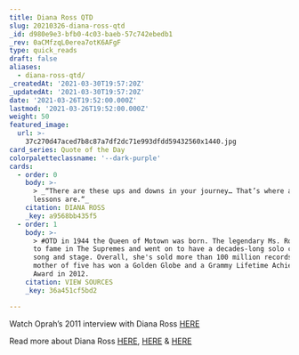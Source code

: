 ```yaml
---
title: Diana Ross QTD
slug: 20210326-diana-ross-qtd
_id: d980e9e3-bfb0-4c03-baeb-57c742ebedb1
_rev: 0aCMfzqL0erea7otK6AFgF
type: quick_reads
draft: false
aliases:
  - diana-ross-qtd/
_createdAt: '2021-03-30T19:57:20Z'
_updatedAt: '2021-03-30T19:57:20Z'
date: '2021-03-26T19:52:00.000Z'
lastmod: '2021-03-26T19:52:00.000Z'
weight: 50
featured_image:
  url: >-
    37c270d47aced7b8c87a7df2dc71e993dfdd59432560x1440.jpg
card_series: Quote of the Day
colorpaletteclassname: '--dark-purple'
cards:
  - order: 0
    body: >-
      > _“There are these ups and downs in your journey… That’s where all of the
      lessons are.“_
    citation: DIANA ROSS
    _key: a9568bb435f5
  - order: 1
    body: >-
      > #OTD in 1944 the Queen of Motown was born. The legendary Ms. Ross rose
      to fame in The Supremes and went on to have a decades-long solo career in
      song and stage. Overall, she's sold more than 100 million records. The
      mother of five has won a Golden Globe and a Grammy Lifetime Achievement
      Award in 2012.
    citation: VIEW SOURCES
    _key: 36a451cf5bd2

---
```

Watch Oprah’s 2011 interview with Diana Ross [HERE](https://youtu.be/kNW2x9i71Uc)

Read more about Diana Ross [HERE](https://detroithistorical.org/learn/encyclopedia-of-detroit/ross-diana), [HERE](https://www.grammy.com/grammys/artists/diana-ross/15248) & [HERE](https://classic.motown.com/artist/diana-ross/)
